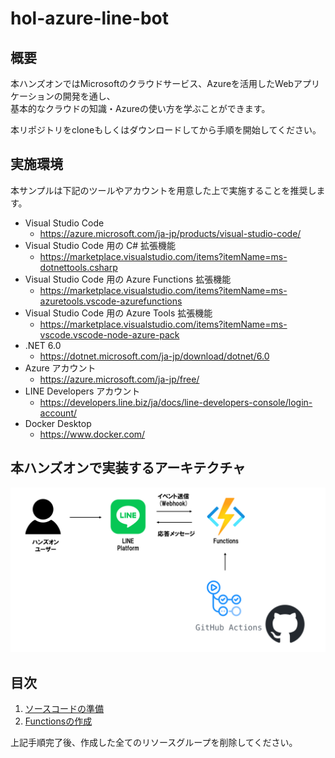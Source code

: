 # hol-azure-line-bot
## 概要
本ハンズオンではMicrosoftのクラウドサービス、Azureを活用したWebアプリケーションの開発を通し、  
基本的なクラウドの知識・Azureの使い方を学ぶことができます。  
  
本リポジトリをcloneもしくはダウンロードしてから手順を開始してください。

## 実施環境
本サンプルは下記のツールやアカウントを用意した上で実施することを推奨します。
- Visual Studio Code
    - https://azure.microsoft.com/ja-jp/products/visual-studio-code/
- Visual Studio Code 用の C# 拡張機能
    - https://marketplace.visualstudio.com/items?itemName=ms-dotnettools.csharp
- Visual Studio Code 用の Azure Functions 拡張機能
    - https://marketplace.visualstudio.com/items?itemName=ms-azuretools.vscode-azurefunctions
- Visual Studio Code 用の Azure Tools 拡張機能
    - https://marketplace.visualstudio.com/items?itemName=ms-vscode.vscode-node-azure-pack
- .NET 6.0
    - https://dotnet.microsoft.com/ja-jp/download/dotnet/6.0
- Azure アカウント
    - https://azure.microsoft.com/ja-jp/free/
- LINE Developers アカウント
    - https://developers.line.biz/ja/docs/line-developers-console/login-account/
- Docker Desktop 
    - https://www.docker.com/ 

## 本ハンズオンで実装するアーキテクチャ
![アーキテクチャ図](./docs/images/hol-azure-line-bot-architecture.png)

## 目次
1. [ソースコードの準備](./docs/1-prepare-sourcecode.md)
2. [Functionsの作成](./docs/2-functions-create.md)

上記手順完了後、作成した全てのリソースグループを削除してください。
